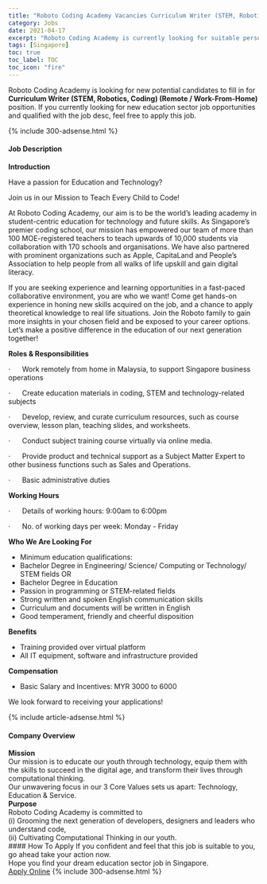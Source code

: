 ```yaml
---
title: "Roboto Coding Academy Vacancies Curriculum Writer (STEM, Robotics, Coding) (Remote / Work-From-Home)" 
category: Jobs 
date: 2021-04-17 
excerpt: "Roboto Coding Academy is currently looking for suitable person to fill in the Curriculum Writer (STEM, Robotics, Coding) (Remote / Work-From-Home) which positioned at Singapore" 
tags: [Singapore] 
toc: true 
toc_label: TOC 
toc_icon: "fire" 
--- 
```


<p>Roboto Coding Academy is looking for new potential candidates to fill in for <b>Curriculum Writer (STEM, Robotics, Coding) (Remote / Work-From-Home)</b> position. If you currently looking for new education sector job opportunities and qualified with the job desc, feel free to apply this job.
</p>{% include 300-adsense.html %} 
<div><div><h4>Job Description</h4></div><div><div><span><div><p><strong>Introduction</strong></p><p>Have a passion for Education and Technology?</p><p>Join us in our Mission to Teach Every Child to Code!</p><p>At Roboto Coding Academy, our aim is to be the world&#8217;s leading academy in student-centric education for technology and future skills. As Singapore&#8217;s premier coding school, our mission has empowered our team of more than 100 MOE-registered teachers to teach upwards of 10,000 students via collaboration with 170 schools and organisations. We have also partnered with prominent organizations such as Apple, CapitaLand and People&#8217;s Association to help people from all walks of life upskill and gain digital literacy.</p><p>If you are seeking experience and learning opportunities in a fast-paced collaborative environment, you are who we want! Come get hands-on experience in honing new skills acquired on the job, and a chance to apply theoretical knowledge to real life situations. Join the Roboto family to gain more insights in your chosen field and be exposed to your career options. Let&#8217;s make a positive difference in the education of our next generation together!</p><p><strong>Roles &amp; Responsibilities</strong></p><p>&#183;&#160;&#160;&#160;&#160;&#160;&#160;Work remotely from home in Malaysia, to support Singapore business operations</p><p>&#183;&#160;&#160;&#160;&#160;&#160;&#160;Create education materials in coding, STEM and technology-related subjects</p><p>&#183;&#160;&#160;&#160;&#160;&#160;&#160;Develop, review, and curate curriculum resources, such as course overview, lesson plan, teaching slides, and worksheets.</p><p>&#183;&#160;&#160;&#160;&#160;&#160;&#160;Conduct subject training course virtually via online media.</p><p>&#183;&#160;&#160;&#160;&#160;&#160;&#160;Provide product and technical support as a Subject Matter Expert to other business functions such as Sales and Operations.</p><p>&#183;&#160;&#160;&#160;&#160;&#160;&#160;Basic administrative duties</p><p><strong>Working Hours</strong></p><p>&#183;&#160;&#160;&#160;&#160;&#160;&#160;Details of working hours: 9:00am to 6:00pm&#160;</p><p>&#183;&#160;&#160;&#160;&#160;&#160;&#160;No. of working days per week:&#160;Monday - Friday</p><p><strong>Who We Are Looking For</strong></p><ul><li>Minimum education qualifications:</li><li>Bachelor Degree in Engineering/ Science/ Computing or Technology/ STEM fields OR</li><li>Bachelor Degree in Education</li><li>Passion in programming or STEM-related fields</li><li>Strong written and spoken English communication skills</li><li>Curriculum and documents will be written in English</li><li>Good temperament, friendly and cheerful disposition</li></ul><p><strong>Benefits</strong></p><ul><li>Training provided over virtual platform</li><li>All IT equipment, software and infrastructure provided</li></ul><p><strong>Compensation</strong></p><ul><li>Basic Salary and Incentives:&#160;MYR 3000 to 6000</li></ul><p>We look forward to receiving your applications!</p></div></span></div></div></div> 
{% include article-adsense.html %} 
<div><div><h4>Company Overview</h4></div><div><div><span><div><div>
<div><strong>Mission</strong></div>
<div>
<div>Our mission is to educate our youth through technology, equip them with the skills to succeed in the digital age, and transform their lives through computational thinking.<br>
Our unwavering focus in our 3 Core Values sets us apart: Technology, Education &amp; Service.</div>
<div>
<div><strong>Purpose</strong></div>
<div>
<div>Roboto Coding Academy is committed to&#160;<br>
(i) Grooming the next generation of developers, designers and leaders who understand code,<br>
(ii) Cultivating Computational Thinking in our youth.</div>
</div>
</div>
</div>
</div></div></span></div></div></div> 
#### How To Apply 
If you confident and feel that this job is suitable to you, go ahead take your action now. <br/> 
Hope you find your dream education sector job in Singapore. <br/> 
<a href="https://www.jobstreet.com.my/en/job/curriculum-writer-stem-robotics-coding-remote-work-from-home-8484963/origin/sg?jobId=jobstreet-sg-job-8484963" class="btn btn--info" target="_blank" rel="nofollow noopenner">Apply Online</a> 
{% include 300-adsense.html %} 